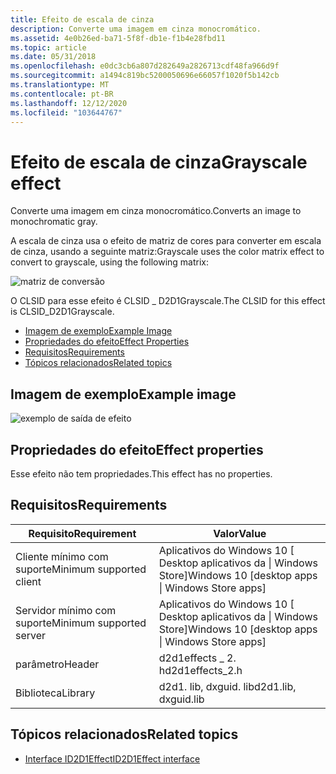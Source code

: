```yaml
---
title: Efeito de escala de cinza
description: Converte uma imagem em cinza monocromático.
ms.assetid: 4e0b26ed-ba71-5f8f-db1e-f1b4e28fbd11
ms.topic: article
ms.date: 05/31/2018
ms.openlocfilehash: e0dc3cb6a807d282649a2826713cdf48fa966d9f
ms.sourcegitcommit: a1494c819bc5200050696e66057f1020f5b142cb
ms.translationtype: MT
ms.contentlocale: pt-BR
ms.lasthandoff: 12/12/2020
ms.locfileid: "103644767"
---
```

# <a name="grayscale-effect"></a><span data-ttu-id="91cb2-103">Efeito de escala de cinza</span><span class="sxs-lookup"><span data-stu-id="91cb2-103">Grayscale effect</span></span>

<span data-ttu-id="91cb2-104">Converte uma imagem em cinza monocromático.</span><span class="sxs-lookup"><span data-stu-id="91cb2-104">Converts an image to monochromatic gray.</span></span>

<span data-ttu-id="91cb2-105">A escala de cinza usa o efeito de matriz de cores para converter em escala de cinza, usando a seguinte matriz:</span><span class="sxs-lookup"><span data-stu-id="91cb2-105">Grayscale uses the color matrix effect to convert to grayscale, using the following matrix:</span></span>

![matriz de conversão](images/grayscale-effect-matrix.png)

<span data-ttu-id="91cb2-107">O CLSID para esse efeito é CLSID \_ D2D1Grayscale.</span><span class="sxs-lookup"><span data-stu-id="91cb2-107">The CLSID for this effect is CLSID\_D2D1Grayscale.</span></span>

-   [<span data-ttu-id="91cb2-108">Imagem de exemplo</span><span class="sxs-lookup"><span data-stu-id="91cb2-108">Example Image</span></span>](#example-image)
-   [<span data-ttu-id="91cb2-109">Propriedades do efeito</span><span class="sxs-lookup"><span data-stu-id="91cb2-109">Effect Properties</span></span>](#effect-properties)
-   [<span data-ttu-id="91cb2-110">Requisitos</span><span class="sxs-lookup"><span data-stu-id="91cb2-110">Requirements</span></span>](#requirements)
-   [<span data-ttu-id="91cb2-111">Tópicos relacionados</span><span class="sxs-lookup"><span data-stu-id="91cb2-111">Related topics</span></span>](#related-topics)

## <a name="example-image"></a><span data-ttu-id="91cb2-112">Imagem de exemplo</span><span class="sxs-lookup"><span data-stu-id="91cb2-112">Example image</span></span>

![exemplo de saída de efeito](images/grayscale-effect.png)

## <a name="effect-properties"></a><span data-ttu-id="91cb2-114">Propriedades do efeito</span><span class="sxs-lookup"><span data-stu-id="91cb2-114">Effect properties</span></span>

<span data-ttu-id="91cb2-115">Esse efeito não tem propriedades.</span><span class="sxs-lookup"><span data-stu-id="91cb2-115">This effect has no properties.</span></span>

## <a name="requirements"></a><span data-ttu-id="91cb2-116">Requisitos</span><span class="sxs-lookup"><span data-stu-id="91cb2-116">Requirements</span></span>



| <span data-ttu-id="91cb2-117">Requisito</span><span class="sxs-lookup"><span data-stu-id="91cb2-117">Requirement</span></span> | <span data-ttu-id="91cb2-118">Valor</span><span class="sxs-lookup"><span data-stu-id="91cb2-118">Value</span></span> |
|--------------------------|---------------------------------------------------|
| <span data-ttu-id="91cb2-119">Cliente mínimo com suporte</span><span class="sxs-lookup"><span data-stu-id="91cb2-119">Minimum supported client</span></span> | <span data-ttu-id="91cb2-120">Aplicativos do Windows 10 \[ Desktop aplicativos da \| Windows Store\]</span><span class="sxs-lookup"><span data-stu-id="91cb2-120">Windows 10 \[desktop apps \| Windows Store apps\]</span></span> |
| <span data-ttu-id="91cb2-121">Servidor mínimo com suporte</span><span class="sxs-lookup"><span data-stu-id="91cb2-121">Minimum supported server</span></span> | <span data-ttu-id="91cb2-122">Aplicativos do Windows 10 \[ Desktop aplicativos da \| Windows Store\]</span><span class="sxs-lookup"><span data-stu-id="91cb2-122">Windows 10 \[desktop apps \| Windows Store apps\]</span></span> |
| <span data-ttu-id="91cb2-123">parâmetro</span><span class="sxs-lookup"><span data-stu-id="91cb2-123">Header</span></span>                   | <span data-ttu-id="91cb2-124">d2d1effects \_ 2. h</span><span class="sxs-lookup"><span data-stu-id="91cb2-124">d2d1effects\_2.h</span></span>                                  |
| <span data-ttu-id="91cb2-125">Biblioteca</span><span class="sxs-lookup"><span data-stu-id="91cb2-125">Library</span></span>                  | <span data-ttu-id="91cb2-126">d2d1. lib, dxguid. lib</span><span class="sxs-lookup"><span data-stu-id="91cb2-126">d2d1.lib, dxguid.lib</span></span>                              |


## <a name="related-topics"></a><span data-ttu-id="91cb2-127">Tópicos relacionados</span><span class="sxs-lookup"><span data-stu-id="91cb2-127">Related topics</span></span>

* [<span data-ttu-id="91cb2-128">Interface ID2D1Effect</span><span class="sxs-lookup"><span data-stu-id="91cb2-128">ID2D1Effect interface</span></span>](/windows/desktop/api/d2d1_1/nn-d2d1_1-id2d1effect)

